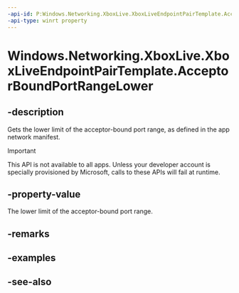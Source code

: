 ```yaml
---
-api-id: P:Windows.Networking.XboxLive.XboxLiveEndpointPairTemplate.AcceptorBoundPortRangeLower
-api-type: winrt property
---
```


<!-- Property syntax
public ushort AcceptorBoundPortRangeLower { get; }
-->

# Windows.Networking.XboxLive.XboxLiveEndpointPairTemplate.AcceptorBoundPortRangeLower

## -description

Gets the lower limit of the acceptor-bound port range, as defined in the app network manifest.

> [!IMPORTANT]
> This API is not available to all apps. Unless your developer account is specially provisioned by Microsoft, calls to these APIs will fail at runtime.

## -property-value

The lower limit of the acceptor-bound port range.

## -remarks

## -examples

## -see-also
